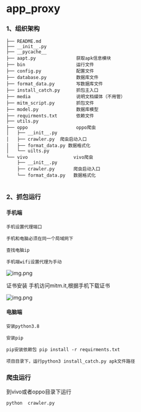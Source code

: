 # app_proxy

### 1、组织架构
```angular2html
├── README.md
├── __init__.py
├── __pycache__
├── aapt.py               获取apk信息模块
├── bin                   运行文件
├── config.py             配置文件
├── database.py           数据库文件
├── format_data.py        写数据库文件
├── install_catch.py      抓包主入口
├── media                 说明文档媒体（不用管）
├── mitm_script.py        抓包文件
├── model.py              数据库模型
├── requirments.txt       依赖文件
├── utils.py                
├── oppo                  oppo爬虫
│   ├── __init__.py
│   ├── crawler.py  爬虫启动入口
│   ├── format_data.py 数据格式化
│   └── uilts.py
└── vivo                 vivo爬虫
    ├── __init__.py
    ├── crawler.py       爬虫启动入口
    └── format_data.py   数据格式化


```
### 2、抓包运行

#### 手机端
```angular2html
手机设置代理端口

手机和电脑必须在同一个局域网下

查找电脑ip

手机端wifi设置代理为手动
```

![img.png](https://github.com/Pineapple1996/app_proxy/blob/main/media/img2.png?raw=true)

证书安装
手机访问mitm.it,根据手机下载证书

![img.png](https://github.com/Pineapple1996/app_proxy/blob/main/media/img.png)

#### 电脑端
```angular2html
安装python3.8

安装pip

pip安装依赖包 pip install -r requirments.txt

项目目录下，运行python3 install_catch.py apk文件路径
```

### 爬虫运行
到vivo或者oppo目录下运行
```py
python  crawler.py
```